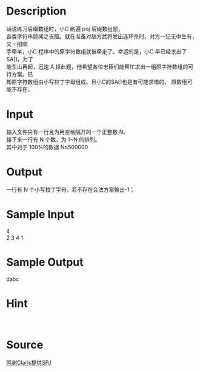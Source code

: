 
# Description

<div class="content"><div>
<div>话说练习后缀数组时，小C 刷遍 poj 后缀数组题，</div>
<div>各类字符串题闻之丧胆。就在准备对敌方武将发出连环杀时，对方一记无中生有，又一招顺</div>
<div>手牵羊，小C 程序中的原字符数组就被牵走了。幸运的是，小C 早已经求出了 SA[]，为了</div>
<div>能东山再起，迅速 A 掉此题，他希望各位忠臣们能帮忙求出一组原字符数组的可行方案。已</div>
<div>知原字符数组由小写拉丁字母组成。且小C的SA[]也是有可能求错的， 原数组可能不存在。 </div>
<div></div>
</div>
<div></div>
<p></p></div>

# Input

<div class="content"><div>输入文件只有一行且为用空格隔开的一个正整数 N。 </div>
<div>接下来一行有 N 个数，为 1~N 的排列。 </div>
<div>其中对于 100%的数据 N≤500000</div>
<p></p></div>

# Output

<div class="content"><div>一行有 N 个小写拉丁字母，若不存在合法方案输出-1； </div>
<div></div>
<div></div>
<p></p></div>

# Sample Input

<div class="content"><span class="sampledata">4              <br/>
2 3 4 1 </span></div>

# Sample Output

<div class="content"><span class="sampledata">dabc </span></div>

# Hint

<div class="content"><p></p><p></p><br/>
<p></p><p></p></div>

# Source

<div class="content"><p><a href="problemset.php?search=鸣谢Claris提供SPJ">鸣谢Claris提供SPJ</a></p></div>

